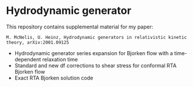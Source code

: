 # Hydrodynamic generator

This repository contains supplemental material for my paper:

	M. McNelis, U. Heinz, Hydrodynamic generators in relativistic kinetic theory, arXiv:2001.09125

- Hydrodynamic generator series expansion for Bjorken flow with a time-dependent relaxation time
- Standard and new df corrections to shear stress for conformal RTA Bjorken flow
- Exact RTA Bjorken solution code

